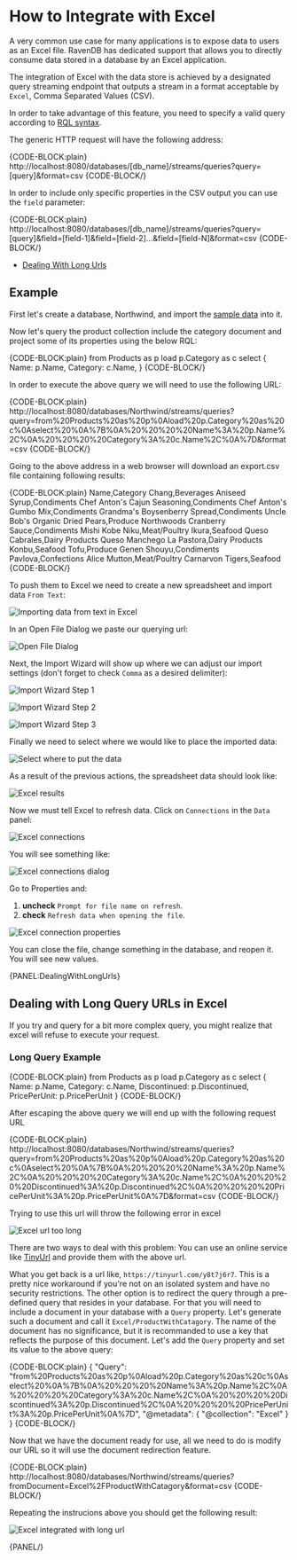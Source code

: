 # How to Integrate with Excel

A very common use case for many applications is to expose data to users as an Excel file. RavenDB has dedicated support that allows you to directly consume data stored in a database by an Excel application. 

The integration of Excel with the data store is achieved by a designated query streaming endpoint that outputs a stream in a format acceptable by `Excel`, Comma Separated Values (CSV).

In order to take advantage of this feature, you need to specify a valid query according to [RQL syntax]().

The generic HTTP request will have the following address:

{CODE-BLOCK:plain}
http://localhost:8080/databases/[db_name]/streams/queries?query=[query]&format=csv
{CODE-BLOCK/}

In order to include only specific properties in the CSV output you can use the `field` parameter:

{CODE-BLOCK:plain}
http://localhost:8080/databases/[db_name]/streams/queries?query=[query]&field=[field-1]&field=[field-2]...&field=[field-N]&format=csv
{CODE-BLOCK/}

- [Dealing With Long Urls](../how-to/integrate-with-excel#dealingwithlongurls)

## Example

First let's create a database, Northwind, and import the [sample data](..\..\studio\database\tasks\create-sample-data.markdown) into it.

Now let's query the product collection include the category document and project some of its properties using the below RQL:

{CODE-BLOCK:plain}
from Products as p
load p.Category as c
select 
{
    Name: p.Name,
    Category: c.Name,
}
{CODE-BLOCK/}

In order to execute the above query we will need to use the following URL:   

{CODE-BLOCK:plain}
http://localhost:8080/databases/Northwind/streams/queries?query=from%20Products%20as%20p%0Aload%20p.Category%20as%20c%0Aselect%20%0A%7B%0A%20%20%20%20Name%3A%20p.Name%2C%0A%20%20%20%20Category%3A%20c.Name%2C%0A%7D&format=csv
{CODE-BLOCK/}

Going to the above address in a web browser will download an export.csv file containing following results:

{CODE-BLOCK:plain}
Name,Category
Chang,Beverages
Aniseed Syrup,Condiments
Chef Anton's Cajun Seasoning,Condiments
Chef Anton's Gumbo Mix,Condiments
Grandma's Boysenberry Spread,Condiments
Uncle Bob's Organic Dried Pears,Produce
Northwoods Cranberry Sauce,Condiments
Mishi Kobe Niku,Meat/Poultry
Ikura,Seafood
Queso Cabrales,Dairy Products
Queso Manchego La Pastora,Dairy Products
Konbu,Seafood
Tofu,Produce
Genen Shouyu,Condiments
Pavlova,Confections
Alice Mutton,Meat/Poultry
Carnarvon Tigers,Seafood
{CODE-BLOCK/}

To push them to Excel we need to create a new spreadsheet and import data `From Text`:

![Importing data from text in Excel](images\excel_from_text.png)

In an Open File Dialog we paste our querying url:

![Open File Dialog](images\excel_from_text_dialog.png)

Next, the Import Wizard will show up where we can adjust our import settings (don't forget to check `Comma` as a desired delimiter):

![Import Wizard Step 1](images\excel_from_text_wizard_1.png)

![Import Wizard Step 2](images\excel_from_text_wizard_2.png)

![Import Wizard Step 3](images\excel_from_text_wizard_3.png)

Finally we need to select where we would like to place the imported data:

![Select where to put the data](images\excel_from_text_select.png)

As a result of the previous actions, the spreadsheet data should look like:

![Excel results](images\excel_from_text_results.png)

Now we must tell Excel to refresh data. Click on `Connections` in the `Data` panel:

![Excel connections](images\excel_connections.png)

You will see something like:

![Excel connections dialog](images\excel_connections_dialog_1.png)

Go to Properties and:   
1. **uncheck** `Prompt for file name on refresh`.   
2. **check** `Refresh data when opening the file`.   

![Excel connection properties](images\excel_connections_dialog_2.png)

You can close the file, change something in the database, and reopen it. You will see new values.

{PANEL:DealingWithLongUrls}

## Dealing with Long Query URLs in Excel

If you try and query for a bit more complex query, you might realize that excel will refuse to execute your request.

### Long Query Example
{CODE-BLOCK:plain}
from Products as p
load p.Category as c
select 
{
    Name: p.Name,
    Category: c.Name,
    Discontinued: p.Discontinued,
    PricePerUnit: p.PricePerUnit
}
{CODE-BLOCK/}

After escaping the above query we will end up with the following request URL

{CODE-BLOCK:plain}
http://localhost:8080/databases/Northwind/streams/queries?query=from%20Products%20as%20p%0Aload%20p.Category%20as%20c%0Aselect%20%0A%7B%0A%20%20%20%20Name%3A%20p.Name%2C%0A%20%20%20%20Category%3A%20c.Name%2C%0A%20%20%20%20Discontinued%3A%20p.Discontinued%2C%0A%20%20%20%20PricePerUnit%3A%20p.PricePerUnit%0A%7D&format=csv
{CODE-BLOCK/}

Trying to use this url will throw the following error in excel

![Excel url too long](images\excel_url_too_long.png)

There are two ways to deal with this problem: You can use an online service like [TinyUrl](https://tinyurl.com/) and provide them with the above url.

What you get back is a url like, `https://tinyurl.com/y8t7j6r7`. This is a pretty nice workaround if you're not on an isolated system and have no security restrictions.
The other option is to redirect the query through a pre-defined query that resides in your database.
For that you will need to include a document in your database with a `Query` property. Let's generate such a document and call it `Excel/ProductWithCatagory`.
The name of the document has no significance, but it is recommanded to use a key that reflects the purpose of this document.
Let's add the `Query` property and set its value to the above query:

{CODE-BLOCK:plain}
{
    "Query": "from%20Products%20as%20p%0Aload%20p.Category%20as%20c%0Aselect%20%0A%7B%0A%20%20%20%20Name%3A%20p.Name%2C%0A%20%20%20%20Category%3A%20c.Name%2C%0A%20%20%20%20Discontinued%3A%20p.Discontinued%2C%0A%20%20%20%20PricePerUnit%3A%20p.PricePerUnit%0A%7D",
    "@metadata": {
        "@collection": "Excel"
    }
}
{CODE-BLOCK/}

Now that we have the document ready for use, all we need to do is modify our URL so it will use the document redirection feature.

{CODE-BLOCK:plain}
http://localhost:8080/databases/Northwind/streams/queries?fromDocument=Excel%2FProductWithCatagory&format=csv
{CODE-BLOCK/}

Repeating the instrucions above you should get the following result:

![Excel integrated with long url](images\excel_integrated_long_url.png)

{PANEL/}

